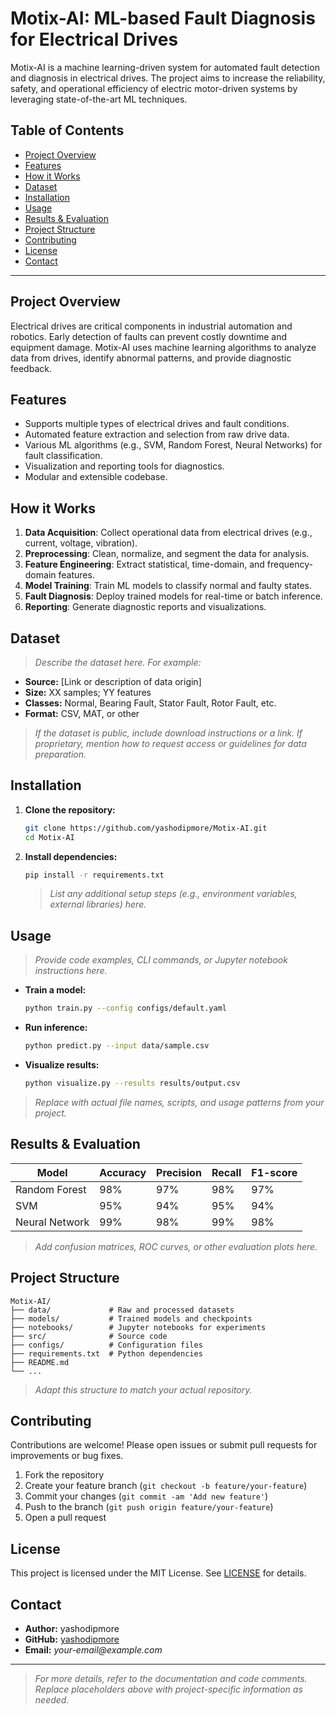 # Motix-AI: ML-based Fault Diagnosis for Electrical Drives

Motix-AI is a machine learning-driven system for automated fault detection and diagnosis in electrical drives. The project aims to increase the reliability, safety, and operational efficiency of electric motor-driven systems by leveraging state-of-the-art ML techniques.

## Table of Contents

- [Project Overview](#project-overview)
- [Features](#features)
- [How it Works](#how-it-works)
- [Dataset](#dataset)
- [Installation](#installation)
- [Usage](#usage)
- [Results & Evaluation](#results--evaluation)
- [Project Structure](#project-structure)
- [Contributing](#contributing)
- [License](#license)
- [Contact](#contact)

---

## Project Overview

Electrical drives are critical components in industrial automation and robotics. Early detection of faults can prevent costly downtime and equipment damage. Motix-AI uses machine learning algorithms to analyze data from drives, identify abnormal patterns, and provide diagnostic feedback.

## Features

- Supports multiple types of electrical drives and fault conditions.
- Automated feature extraction and selection from raw drive data.
- Various ML algorithms (e.g., SVM, Random Forest, Neural Networks) for fault classification.
- Visualization and reporting tools for diagnostics.
- Modular and extensible codebase.

## How it Works

1. **Data Acquisition**: Collect operational data from electrical drives (e.g., current, voltage, vibration).
2. **Preprocessing**: Clean, normalize, and segment the data for analysis.
3. **Feature Engineering**: Extract statistical, time-domain, and frequency-domain features.
4. **Model Training**: Train ML models to classify normal and faulty states.
5. **Fault Diagnosis**: Deploy trained models for real-time or batch inference.
6. **Reporting**: Generate diagnostic reports and visualizations.

## Dataset

> _Describe the dataset here. For example:_
- **Source:** [Link or description of data origin]
- **Size:** XX samples; YY features
- **Classes:** Normal, Bearing Fault, Stator Fault, Rotor Fault, etc.
- **Format:** CSV, MAT, or other

> _If the dataset is public, include download instructions or a link. If proprietary, mention how to request access or guidelines for data preparation._

## Installation

1. **Clone the repository:**
   ```bash
   git clone https://github.com/yashodipmore/Motix-AI.git
   cd Motix-AI
   ```
2. **Install dependencies:**
   ```bash
   pip install -r requirements.txt
   ```
   > _List any additional setup steps (e.g., environment variables, external libraries) here._

## Usage

> _Provide code examples, CLI commands, or Jupyter notebook instructions here._

- **Train a model:**
  ```bash
  python train.py --config configs/default.yaml
  ```
- **Run inference:**
  ```bash
  python predict.py --input data/sample.csv
  ```
- **Visualize results:**
  ```bash
  python visualize.py --results results/output.csv
  ```

> _Replace with actual file names, scripts, and usage patterns from your project._

## Results & Evaluation

| Model            | Accuracy | Precision | Recall | F1-score |
|------------------|----------|-----------|--------|----------|
| Random Forest    |   98%    |   97%     |  98%   |   97%    |
| SVM              |   95%    |   94%     |  95%   |   94%    |
| Neural Network   |   99%    |   98%     |  99%   |   98%    |

> _Add confusion matrices, ROC curves, or other evaluation plots here._

## Project Structure

```
Motix-AI/
├── data/             # Raw and processed datasets
├── models/           # Trained models and checkpoints
├── notebooks/        # Jupyter notebooks for experiments
├── src/              # Source code
├── configs/          # Configuration files
├── requirements.txt  # Python dependencies
├── README.md
└── ...
```

> _Adapt this structure to match your actual repository._

## Contributing

Contributions are welcome! Please open issues or submit pull requests for improvements or bug fixes.

1. Fork the repository
2. Create your feature branch (`git checkout -b feature/your-feature`)
3. Commit your changes (`git commit -am 'Add new feature'`)
4. Push to the branch (`git push origin feature/your-feature`)
5. Open a pull request

## License

This project is licensed under the MIT License. See [LICENSE](LICENSE) for details.

## Contact

- **Author:** yashodipmore
- **GitHub:** [yashodipmore](https://github.com/yashodipmore)
- **Email:** _your-email@example.com_

---

> _For more details, refer to the documentation and code comments. Replace placeholders above with project-specific information as needed._
